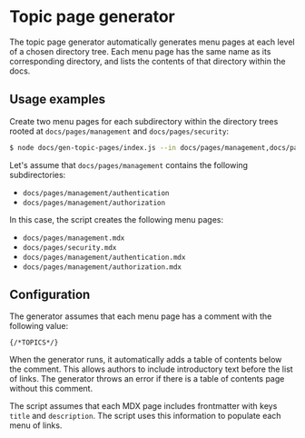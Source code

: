 # Topic page generator

The topic page generator automatically generates menu pages at each level of a
chosen directory tree. Each menu page has the same name as its corresponding
directory, and lists the contents of that directory within the docs. 

## Usage examples

Create two menu pages for each subdirectory within the directory trees rooted at
`docs/pages/management` and `docs/pages/security`:

```bash
$ node docs/gen-topic-pages/index.js --in docs/pages/management,docs/pages/security
```

Let's assume that `docs/pages/management` contains the following subdirectories:

- `docs/pages/management/authentication`
- `docs/pages/management/authorization`

In this case, the script creates the following menu pages:

- `docs/pages/management.mdx`
- `docs/pages/security.mdx`
- `docs/pages/management/authentication.mdx`
- `docs/pages/management/authorization.mdx`

## Configuration

The generator assumes that each menu page has a comment with the following
value:

```
{/*TOPICS*/}
```

When the generator runs, it automatically adds a table of contents below the
comment. This allows authors to include introductory text before the list of
links. The generator throws an error if there is a table of contents page
without this comment.

The script assumes that each MDX page includes frontmatter with keys `title` and
`description`. The script uses this information to populate each menu of links.
